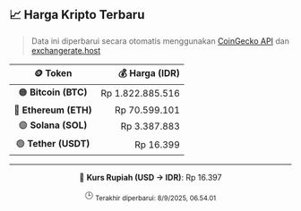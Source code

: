 

<!-- HARGA_KRIPTO -->
## 📈 Harga Kripto Terbaru

> Data ini diperbarui secara otomatis menggunakan [CoinGecko API](https://www.coingecko.com/) dan [exchangerate.host](https://exchangerate.host/)

<div align="center">

| 🪙 Token | 💰 Harga (IDR) |
|:------:|---------------:|
| 🟠 **Bitcoin (BTC)**   | Rp 1.822.885.516 |
| 🔵 **Ethereum (ETH)**  | Rp 70.599.101 |
| 🟣 **Solana (SOL)**    | Rp 3.387.883 |
| 🟢 **Tether (USDT)**   | Rp 16.399 |

---

💱 **Kurs Rupiah (USD → IDR)**: Rp 16.397

🕒 <sub>Terakhir diperbarui: 8/9/2025, 06.54.01</sub>

</div>
<!-- /HARGA_KRIPTO -->